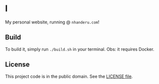 # I

My personal website, running @ `nhanderu.com`!

## Build

To build it, simply run `./build.sh` in your terminal. Obs: it requires Docker.

## License

This project code is in the public domain. See the [LICENSE file][1].

[1]: https://github.com/Nhanderu/i/blob/master/LICENSE
